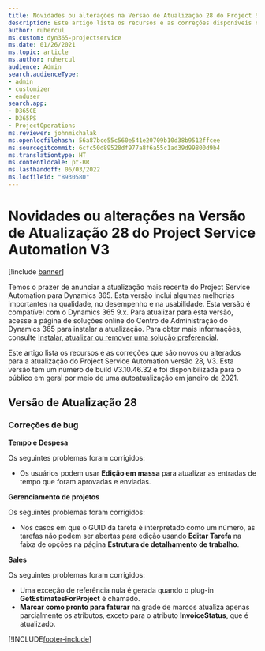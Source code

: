 ```yaml
---
title: Novidades ou alterações na Versão de Atualização 28 do Project Service Automation V3
description: Este artigo lista os recursos e as correções disponíveis na atualização do Project Service Automation versão 28, V3.
author: ruhercul
ms.custom: dyn365-projectservice
ms.date: 01/26/2021
ms.topic: article
ms.author: ruhercul
audience: Admin
search.audienceType:
- admin
- customizer
- enduser
search.app:
- D365CE
- D365PS
- ProjectOperations
ms.reviewer: johnmichalak
ms.openlocfilehash: 56a87bce55c560e541e20709b10d38b9512ffcee
ms.sourcegitcommit: 6cfc50d89528df977a8f6a55c1ad39d99800d9b4
ms.translationtype: HT
ms.contentlocale: pt-BR
ms.lasthandoff: 06/03/2022
ms.locfileid: "8930580"
---
```

# <a name="whats-new-or-changed-in-project-service-automation-update-release-28-v3"></a>Novidades ou alterações na Versão de Atualização 28 do Project Service Automation V3

[!include [banner](../includes/psa-now-project-operations.md)]

Temos o prazer de anunciar a atualização mais recente do Project Service Automation para Dynamics 365. Esta versão inclui algumas melhorias importantes na qualidade, no desempenho e na usabilidade. Esta versão é compatível com o Dynamics 365 9.x. Para atualizar para esta versão, acesse a página de soluções online do Centro de Administração do Dynamics 365 para instalar a atualização. Para obter mais informações, consulte [Instalar, atualizar ou remover uma solução preferencial](/power-platform/admin/install-remove-preferred-solution).

Este artigo lista os recursos e as correções que são novos ou alterados para a atualização do Project Service Automation versão 28, V3. Esta versão tem um número de build V3.10.46.32 e foi disponibilizada para o público em geral por meio de uma autoatualização em janeiro de 2021.

## <a name="update-release-28"></a>Versão de Atualização 28

### <a name="bug-fixes"></a>Correções de bug

**Tempo e Despesa**

Os seguintes problemas foram corrigidos:

- Os usuários podem usar **Edição em massa** para atualizar as entradas de tempo que foram aprovadas e enviadas.

**Gerenciamento de projetos**

Os seguintes problemas foram corrigidos:

- Nos casos em que o GUID da tarefa é interpretado como um número, as tarefas não podem ser abertas para edição usando **Editar Tarefa** na faixa de opções na página **Estrutura de detalhamento de trabalho**.

**Sales**

Os seguintes problemas foram corrigidos:

- Uma exceção de referência nula é gerada quando o plug-in **GetEstimatesForProject** é chamado.
- **Marcar como pronto para faturar** na grade de marcos atualiza apenas parcialmente os atributos, exceto para o atributo **InvoiceStatus**, que é atualizado.



[!INCLUDE[footer-include](../includes/footer-banner.md)]
